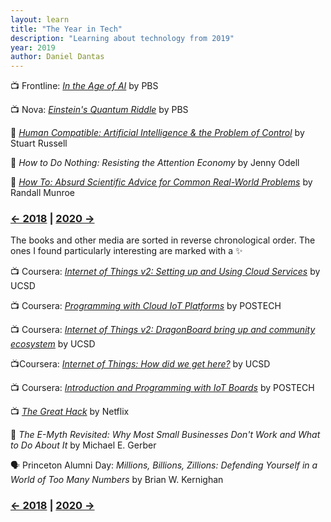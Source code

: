 ```yaml
---
layout: learn
title: "The Year in Tech"
description: "Learning about technology from 2019"
year: 2019
author: Daniel Dantas
---
```


📺 Frontline: [_In the Age of AI_](https://www.youtube.com/watch?v=5dZ_lvDgevk) by PBS <!-- 3/1/2025 -->

📺 Nova: [*Einstein's Quantum Riddle*](https://www.youtube.com/watch?v=068rdc75mHM) by PBS <!-- 2/4/2025 --> 

📕 [*Human Compatible: Artificial Intelligence & the Problem of Control*](https://en.wikipedia.org/wiki/Human_Compatible) by Stuart Russell <!-- 10/24/2023 -->

📕 *How to Do Nothing: Resisting the Attention Economy* by Jenny Odell <!-- 6/21/2023 -->

📕 [*How To: Absurd Scientific Advice for Common Real-World Problems*](https://en.wikipedia.org/wiki/How_To_(book)) by Randall Munroe <!-- 5/21/2023 -->



### [← 2018](/2018/12/31/learn-2018) | [2020 →](/2020/12/31/learn-2020)
The books and other media are sorted in reverse chronological order. The ones I found particularly interesting are marked with a ✨

📺 Coursera: _[Internet of Things v2: Setting up and Using Cloud Services](https://www.coursera.org/learn/internet-of-things-cloud-services-version2)_ by UCSD

📺 Coursera: _[Programming with Cloud IoT Platforms](https://www.coursera.org/learn/cloud-iot-platform)_ by POSTECH

📺 Coursera: _[Internet of Things v2: DragonBoard bring up and community ecosystem](https://www.coursera.org/learn/internet-of-things-dragonboard-version2)_ by UCSD

📺Coursera: _[Internet of Things: How did we get here?](https://www.coursera.org/learn/internet-of-things-history)_ by UCSD

📺 Coursera: _[Introduction and Programming with IoT Boards](https://www.coursera.org/learn/introduction-iot-boards)_ by POSTECH

📺 _[The Great Hack](https://www.netflix.com/title/80117542)_ by Netflix

📕 _The E-Myth Revisited: Why Most Small Businesses Don't Work and What to Do About It_ by Michael E. Gerber

🗣️ Princeton Alumni Day: _Millions, Billions, Zillions: Defending Yourself in a World of Too Many Numbers_ by Brian W. Kernighan

### [← 2018](/2019/12/31/learn-2018) | [2020 →](/2020/12/31/learn-2020)
